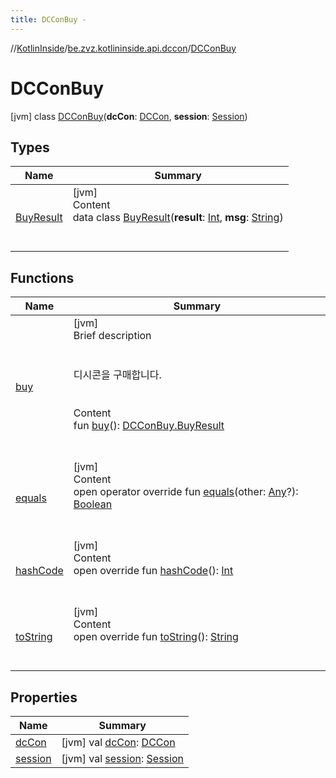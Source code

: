 ```yaml
---
title: DCConBuy -
---
```

//[KotlinInside](../../index.md)/[be.zvz.kotlininside.api.dccon](../index.md)/[DCConBuy](index.md)



# DCConBuy  
 [jvm] class [DCConBuy](index.md)(**dcCon**: [DCCon](../../be.zvz.kotlininside.api.type/-d-c-con/index.md), **session**: [Session](../../be.zvz.kotlininside.session/-session/index.md))   


## Types  
  
|  Name|  Summary| 
|---|---|
| [BuyResult](-buy-result/index.md)| [jvm]  <br>Content  <br>data class [BuyResult](-buy-result/index.md)(**result**: [Int](https://kotlinlang.org/api/latest/jvm/stdlib/kotlin/-int/index.html), **msg**: [String](https://kotlinlang.org/api/latest/jvm/stdlib/kotlin/-string/index.html))  <br><br><br>


## Functions  
  
|  Name|  Summary| 
|---|---|
| [buy](buy.md)| [jvm]  <br>Brief description  <br><br><br>디시콘을 구매합니다.<br><br>  <br>Content  <br>fun [buy](buy.md)(): [DCConBuy.BuyResult](-buy-result/index.md)  <br><br><br>
| [equals](https://kotlinlang.org/api/latest/jvm/stdlib/kotlin/-any/equals.html)| [jvm]  <br>Content  <br>open operator override fun [equals](https://kotlinlang.org/api/latest/jvm/stdlib/kotlin/-any/equals.html)(other: [Any](https://kotlinlang.org/api/latest/jvm/stdlib/kotlin/-any/index.html)?): [Boolean](https://kotlinlang.org/api/latest/jvm/stdlib/kotlin/-boolean/index.html)  <br><br><br>
| [hashCode](https://kotlinlang.org/api/latest/jvm/stdlib/kotlin/-any/hash-code.html)| [jvm]  <br>Content  <br>open override fun [hashCode](https://kotlinlang.org/api/latest/jvm/stdlib/kotlin/-any/hash-code.html)(): [Int](https://kotlinlang.org/api/latest/jvm/stdlib/kotlin/-int/index.html)  <br><br><br>
| [toString](https://kotlinlang.org/api/latest/jvm/stdlib/kotlin/-any/to-string.html)| [jvm]  <br>Content  <br>open override fun [toString](https://kotlinlang.org/api/latest/jvm/stdlib/kotlin/-any/to-string.html)(): [String](https://kotlinlang.org/api/latest/jvm/stdlib/kotlin/-string/index.html)  <br><br><br>


## Properties  
  
|  Name|  Summary| 
|---|---|
| [dcCon](index.md#be.zvz.kotlininside.api.dccon/DCConBuy/dcCon/#/PointingToDeclaration/)|  [jvm] val [dcCon](index.md#be.zvz.kotlininside.api.dccon/DCConBuy/dcCon/#/PointingToDeclaration/): [DCCon](../../be.zvz.kotlininside.api.type/-d-c-con/index.md)   <br>
| [session](index.md#be.zvz.kotlininside.api.dccon/DCConBuy/session/#/PointingToDeclaration/)|  [jvm] val [session](index.md#be.zvz.kotlininside.api.dccon/DCConBuy/session/#/PointingToDeclaration/): [Session](../../be.zvz.kotlininside.session/-session/index.md)   <br>

